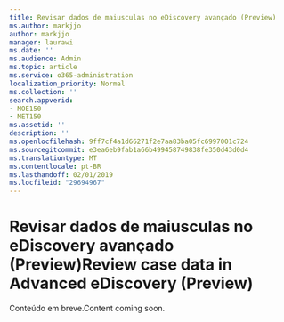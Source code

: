 ```yaml
---
title: Revisar dados de maiusculas no eDiscovery avançado (Preview)
ms.author: markjjo
author: markjjo
manager: laurawi
ms.date: ''
ms.audience: Admin
ms.topic: article
ms.service: o365-administration
localization_priority: Normal
ms.collection: ''
search.appverid:
- MOE150
- MET150
ms.assetid: ''
description: ''
ms.openlocfilehash: 9ff7cf4a1d66271f2e7aa83ba05fc6997001c724
ms.sourcegitcommit: e3ea6eb9fab1a66b499458749838fe350d43d0d4
ms.translationtype: MT
ms.contentlocale: pt-BR
ms.lasthandoff: 02/01/2019
ms.locfileid: "29694967"
---
```

# <a name="review-case-data-in-advanced-ediscovery-preview"></a><span data-ttu-id="a356e-102">Revisar dados de maiusculas no eDiscovery avançado (Preview)</span><span class="sxs-lookup"><span data-stu-id="a356e-102">Review case data in Advanced eDiscovery (Preview)</span></span>

<span data-ttu-id="a356e-103">Conteúdo em breve.</span><span class="sxs-lookup"><span data-stu-id="a356e-103">Content coming soon.</span></span>